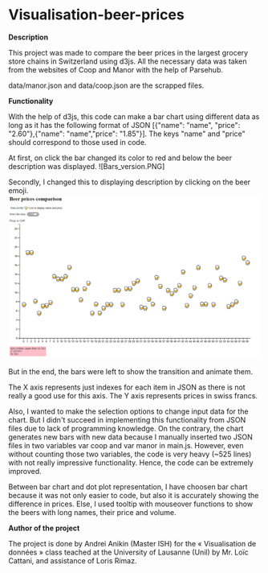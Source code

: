 # Visualisation-beer-prices

**Description**

This project was made to compare the beer prices in the largest grocery store chains in Switzerland using d3js. All the necessary data was taken from the websites of Coop and Manor with the help of Parsehub.

data/manor.json and data/coop.json are the scrapped files. 

**Functionality**

With the help of d3js, this code can make a bar chart using different data as long as it has the following format of JSON [{"name": "name", "price": "2.60"},{"name": "name","price": "1.85"}]. The keys "name" and "price" should correspond to those used in code.

At first, on click the bar changed its color to red and below the beer description was displayed.
![Bars_version.PNG]

Secondly, I changed this to displaying description by clicking on the beer emoji.
![Beers_version.PNG](Beers_version.PNG)

But in the end, the bars were left to show the transition and animate them.

The X axis represents just indexes for each item in JSON as there is not really a good use for this axis. The Y axis represents prices in swiss francs. 

Also, I wanted to make the selection options to change input data for the chart. But I didn't succeed in implementing this functionality from JSON files due to lack of programming knowledge. On the contrary, the chart generates new bars with new data because I manually inserted two JSON files in two variables var coop and var manor in main.js. However, even without counting those two variables, the code is very heavy (~525 lines) with not really impressive functionality. Hence, the code can be extremely improved.

Between bar chart and dot plot representation, I have choosen bar chart because it was not only easier to code, but also it is accurately showing the difference in prices. Else, I used tooltip with mouseover functions to show the beers with long names, their price and volume. 

**Author of the project**

The project is done by Andrei Anikin (Master ISH) for the « Visualisation de données » class teached at the University of Lausanne (Unil) by Mr. Loïc Cattani, and assistance of Loris Rimaz.




